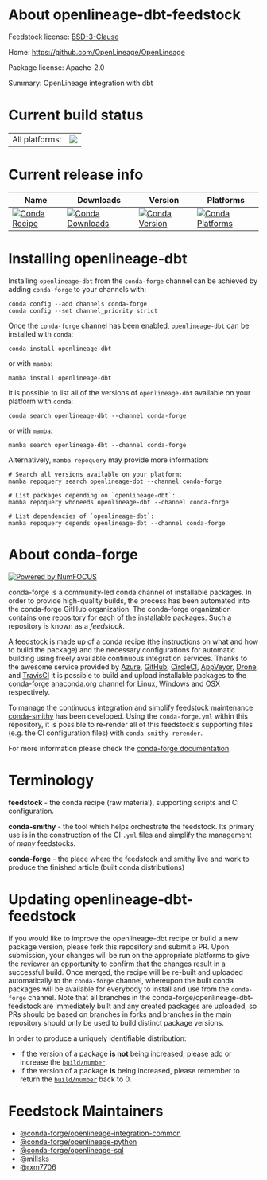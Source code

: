 About openlineage-dbt-feedstock
===============================

Feedstock license: [BSD-3-Clause](https://github.com/conda-forge/openlineage-dbt-feedstock/blob/main/LICENSE.txt)

Home: https://github.com/OpenLineage/OpenLineage

Package license: Apache-2.0

Summary: OpenLineage integration with dbt

Current build status
====================


<table><tr><td>All platforms:</td>
    <td>
      <a href="https://dev.azure.com/conda-forge/feedstock-builds/_build/latest?definitionId=19895&branchName=main">
        <img src="https://dev.azure.com/conda-forge/feedstock-builds/_apis/build/status/openlineage-dbt-feedstock?branchName=main">
      </a>
    </td>
  </tr>
</table>

Current release info
====================

| Name | Downloads | Version | Platforms |
| --- | --- | --- | --- |
| [![Conda Recipe](https://img.shields.io/badge/recipe-openlineage--dbt-green.svg)](https://anaconda.org/conda-forge/openlineage-dbt) | [![Conda Downloads](https://img.shields.io/conda/dn/conda-forge/openlineage-dbt.svg)](https://anaconda.org/conda-forge/openlineage-dbt) | [![Conda Version](https://img.shields.io/conda/vn/conda-forge/openlineage-dbt.svg)](https://anaconda.org/conda-forge/openlineage-dbt) | [![Conda Platforms](https://img.shields.io/conda/pn/conda-forge/openlineage-dbt.svg)](https://anaconda.org/conda-forge/openlineage-dbt) |

Installing openlineage-dbt
==========================

Installing `openlineage-dbt` from the `conda-forge` channel can be achieved by adding `conda-forge` to your channels with:

```
conda config --add channels conda-forge
conda config --set channel_priority strict
```

Once the `conda-forge` channel has been enabled, `openlineage-dbt` can be installed with `conda`:

```
conda install openlineage-dbt
```

or with `mamba`:

```
mamba install openlineage-dbt
```

It is possible to list all of the versions of `openlineage-dbt` available on your platform with `conda`:

```
conda search openlineage-dbt --channel conda-forge
```

or with `mamba`:

```
mamba search openlineage-dbt --channel conda-forge
```

Alternatively, `mamba repoquery` may provide more information:

```
# Search all versions available on your platform:
mamba repoquery search openlineage-dbt --channel conda-forge

# List packages depending on `openlineage-dbt`:
mamba repoquery whoneeds openlineage-dbt --channel conda-forge

# List dependencies of `openlineage-dbt`:
mamba repoquery depends openlineage-dbt --channel conda-forge
```


About conda-forge
=================

[![Powered by
NumFOCUS](https://img.shields.io/badge/powered%20by-NumFOCUS-orange.svg?style=flat&colorA=E1523D&colorB=007D8A)](https://numfocus.org)

conda-forge is a community-led conda channel of installable packages.
In order to provide high-quality builds, the process has been automated into the
conda-forge GitHub organization. The conda-forge organization contains one repository
for each of the installable packages. Such a repository is known as a *feedstock*.

A feedstock is made up of a conda recipe (the instructions on what and how to build
the package) and the necessary configurations for automatic building using freely
available continuous integration services. Thanks to the awesome service provided by
[Azure](https://azure.microsoft.com/en-us/services/devops/), [GitHub](https://github.com/),
[CircleCI](https://circleci.com/), [AppVeyor](https://www.appveyor.com/),
[Drone](https://cloud.drone.io/welcome), and [TravisCI](https://travis-ci.com/)
it is possible to build and upload installable packages to the
[conda-forge](https://anaconda.org/conda-forge) [anaconda.org](https://anaconda.org/)
channel for Linux, Windows and OSX respectively.

To manage the continuous integration and simplify feedstock maintenance
[conda-smithy](https://github.com/conda-forge/conda-smithy) has been developed.
Using the ``conda-forge.yml`` within this repository, it is possible to re-render all of
this feedstock's supporting files (e.g. the CI configuration files) with ``conda smithy rerender``.

For more information please check the [conda-forge documentation](https://conda-forge.org/docs/).

Terminology
===========

**feedstock** - the conda recipe (raw material), supporting scripts and CI configuration.

**conda-smithy** - the tool which helps orchestrate the feedstock.
                   Its primary use is in the construction of the CI ``.yml`` files
                   and simplify the management of *many* feedstocks.

**conda-forge** - the place where the feedstock and smithy live and work to
                  produce the finished article (built conda distributions)


Updating openlineage-dbt-feedstock
==================================

If you would like to improve the openlineage-dbt recipe or build a new
package version, please fork this repository and submit a PR. Upon submission,
your changes will be run on the appropriate platforms to give the reviewer an
opportunity to confirm that the changes result in a successful build. Once
merged, the recipe will be re-built and uploaded automatically to the
`conda-forge` channel, whereupon the built conda packages will be available for
everybody to install and use from the `conda-forge` channel.
Note that all branches in the conda-forge/openlineage-dbt-feedstock are
immediately built and any created packages are uploaded, so PRs should be based
on branches in forks and branches in the main repository should only be used to
build distinct package versions.

In order to produce a uniquely identifiable distribution:
 * If the version of a package **is not** being increased, please add or increase
   the [``build/number``](https://docs.conda.io/projects/conda-build/en/latest/resources/define-metadata.html#build-number-and-string).
 * If the version of a package **is** being increased, please remember to return
   the [``build/number``](https://docs.conda.io/projects/conda-build/en/latest/resources/define-metadata.html#build-number-and-string)
   back to 0.

Feedstock Maintainers
=====================

* [@conda-forge/openlineage-integration-common](https://github.com/conda-forge/openlineage-integration-common/)
* [@conda-forge/openlineage-python](https://github.com/conda-forge/openlineage-python/)
* [@conda-forge/openlineage-sql](https://github.com/conda-forge/openlineage-sql/)
* [@millsks](https://github.com/millsks/)
* [@rxm7706](https://github.com/rxm7706/)


